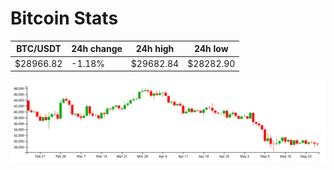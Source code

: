 # Bitcoin Stats

BTC/USDT|24h change|24h high|24h low|
|---|---|---|---|
|$28966.82|-1.18%|$29682.84|$28282.90|

<img src="./chart.svg">

